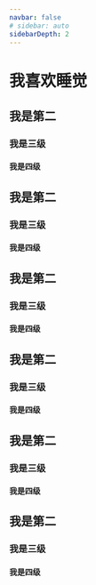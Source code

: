 ```yaml
---
navbar: false
# sidebar: auto
sidebarDepth: 2
---
```


# 我喜欢睡觉

## 我是第二

### 我是三级

#### 我是四级

## 我是第二

### 我是三级

#### 我是四级

## 我是第二

### 我是三级

#### 我是四级

## 我是第二

### 我是三级

#### 我是四级

## 我是第二

### 我是三级

#### 我是四级

## 我是第二

### 我是三级

#### 我是四级

